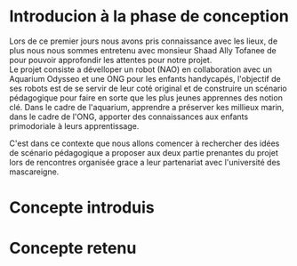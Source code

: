 # Introducion à la phase de conception 

Lors de ce premier jours nous avons pris connaissance avec les lieux, de plus nous nous sommes entretenu avec monsieur Shaad Ally Tofanee de pour pouvoir approfondir les attentes pour notre projet.	
Le projet consiste a dévelloper un robot (NAO) en collaboration avec un Aquarium Odysseo et une ONG pour les enfants handycapés, l'objectif de ses robots est de se servir de leur coté original
et de construire un scénario pédagogique pour faire en sorte que les plus jeunes apprennes des notion clé. Dans le cadre de l'aquarium, apprendre a préserver kes millieux marin, dans le cadre de l'ONG, apporter des connaissances aux enfants primodoriale à leurs apprentissage.

C'est dans ce contexte que nous allons comencer à rechercher des idées de scénario pédagogique a proposer aux deux partie prenantes du projet lors de rencontres organisée grace a leur partenariat 
avec l'université des mascareigne.

# Concepte introduis




# Concepte retenu